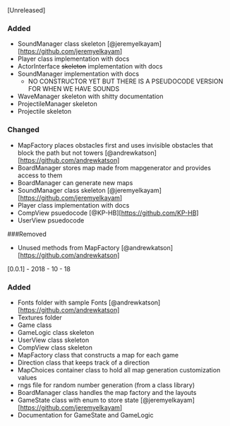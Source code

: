 [Unreleased]
### Added
- SoundManager class skeleton [@jeremyelkayam][https://github.com/jeremyelkayam]
- Player class implementation with docs
- ActorInterface ~~skeleton~~ implementation with docs
- SoundManager implementation with docs
  - NO CONSTRUCTOR YET BUT THERE IS A PSEUDOCODE VERSION FOR WHEN WE HAVE SOUNDS
- WaveManager skeleton with shitty documentation
- ProjectileManager skeleton
- Projectile skeleton

### Changed
- MapFactory places obstacles first and uses invisible obstacles that block the path
  but not towers [@andrewkatson][https://github.com/andrewkatson]
- BoardManager stores map made from mapgenerator and provides access to them
- BoardManager can generate new maps
- SoundManager class skeleton [@jeremyelkayam][https://github.com/jeremyelkayam]
- Player class implementation with docs
- CompView psuedocode [@KP-HB][https://github.com/KP-HB]
- UserView psuedocode

###Removed
- Unused methods from MapFactory [@andrewkatson][https://github.com/andrewkatson]

[0.0.1] - 2018 - 10 - 18
### Added
- Fonts folder with sample Fonts [@andrewkatson][https://github.com/andrewkatson]
- Textures folder
- Game class
- GameLogic class skeleton
- UserView class skeleton
- CompView class skeleton
- MapFactory class that constructs a map for each game
- Direction class that keeps track of a direction
- MapChoices container class to hold all map generation customization values
- rngs file for random number generation (from a class library)
- BoardManager class handles the map factory and the layouts
- GameState class with enum to store state [@jeremyelkayam][https://github.com/jeremyelkayam]
- Documentation for GameState and GameLogic
